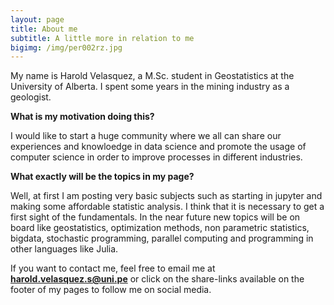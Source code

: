 ```yaml
---
layout: page
title: About me
subtitle: A little more in relation to me
bigimg: /img/per002rz.jpg
---
```


My name is Harold Velasquez, a M.Sc. student in Geostatistics at the University of Alberta. I spent some years in the mining industry as a geologist. 


**What is my motivation doing this?**

I would like to start a huge community where we all can share our experiences and knowloedge in data science and promote the usage of computer science in order to improve processes in different industries.

**What exactly will be the topics in my page?**

Well, at first I am posting very basic subjects such as starting in jupyter and making some affordable statistic analysis. I think that it is necessary to get a first sight of the fundamentals. In the near future new topics will be on board like geostatistics, optimization methods, non parametric statistics, bigdata, stochastic programming, parallel computing and programming in other languages like Julia.

If you want to contact me, feel free to email me at **harold.velasquez.s@uni.pe** or click on the share-links available on the footer of my pages to follow me on social media. 